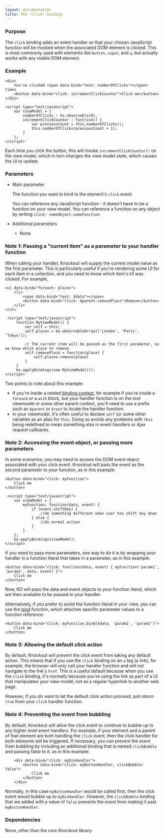 ```yaml
---
layout: documentation
title: The "click" binding
---
```


### Purpose
The `click` binding adds an event handler so that your chosen JavaScript function will be invoked when the associated DOM element is clicked. This is most commonly used with elements like `button`, `input`, and `a`, but actually works with any visible DOM element.

### Example
    <div>
        You've clicked <span data-bind="text: numberOfClicks"></span> times
        <button data-bind="click: incrementClickCounter">Click me</button>
    </div>

    <script type="text/javascript">
        var viewModel = {
            numberOfClicks : ko.observable(0),
            incrementClickCounter : function() {
                var previousCount = this.numberOfClicks();
                this.numberOfClicks(previousCount + 1);
            }
        };
    </script>

Each time you click the button, this will invoke `incrementClickCounter()` on the view model, which in turn changes the view model state, which causes the UI to update.

### Parameters

 * Main parameter

   The function you want to bind to the element's `click` event.

   You can reference any JavaScript function - it doesn't have to be a function on your view model. You can reference a function on any object by writing `click: someObject.someFunction`.

 * Additional parameters

   * None

### Note 1: Passing a "current item" as a parameter to your handler function

When calling your handler, Knockout will supply the current model value as the first parameter. This is particularly useful if you're rendering
some UI for each item in a collection, and you need to know which item's UI was clicked. For example,

    <ul data-bind="foreach: places">
        <li>
            <span data-bind="text: $data"></span>
            <button data-bind="click: $parent.removePlace">Remove</button>
        </li>
    </ul>

     <script type="text/javascript">
         function MyViewModel() {
             var self = this;
             self.places = ko.observableArray(['London', 'Paris', 'Tokyo']);

             // The current item will be passed as the first parameter, so we know which place to remove
             self.removePlace = function(place) {
                 self.places.remove(place)
             }
         }
         ko.applyBindings(new MyViewModel());
    </script>

Two points to note about this example:

 * If you're inside a nested [binding context](binding-context.html), for example if you're inside a `foreach` or a `with` block, but your handler function
   is on the root viewmodel or some other parent context, you'll need to use a prefix such as `$parent` or `$root` to locate the
   handler function.
 * In your viewmodel, it's often useful to declare `self` (or some other variable) as an alias for `this`. Doing so avoids any problems
   with `this` being redefined to mean something else in event handlers or Ajax request callbacks.

### Note 2: Accessing the event object, or passing more parameters

In some scenarios, you may need to access the DOM event object associated with your click event. Knockout will pass the event as the second parameter to your function, as in this example:

    <button data-bind="click: myFunction">
        Click me
    </button>

     <script type="text/javascript">
        var viewModel = {
            myFunction: function(data, event) {
                if (event.shiftKey) {
                    //do something different when user has shift key down
                } else {
                    //do normal action
                }
            }
        };
        ko.applyBindings(viewModel);
    </script>

If you need to pass more parameters, one way to do it is by wrapping your handler in a function literal that takes in a parameter, as in this example:

    <button data-bind="click: function(data, event) { myFunction('param1', 'param2', data, event) }">
        Click me
    </button>

Now, KO will pass the data and event objects to your function literal, which are then available to be passed to your handler.

Alternatively, if you prefer to avoid the function literal in your view, you can use the [bind](https://developer.mozilla.org/en/JavaScript/Reference/Global_Objects/Function/bind) function, which attaches specific parameter values to a function reference:

    <button data-bind="click: myFunction.bind($data, 'param1', 'param2')">
        Click me
    </button>

### Note 3: Allowing the default click action

By default, Knockout will prevent the click event from taking any default action. This means that if you use the `click` binding on an `a` tag (a link), for example, the browser will only call your handler function and will *not* navigate to the link's `href`. This is a useful default because when you use the `click` binding, it's normally because you're using the link as part of a UI that manipulates your view model, not as a regular hyperlink to another web page.

However, if you *do* want to let the default click action proceed, just return `true` from your `click` handler function.

### Note 4: Preventing the event from bubbling

By default, Knockout will allow the click event to continue to bubble up to any higher level event handlers.  For example, if your element and a parent of that element are both handling the `click` event, then the click handler for both elements will be triggered.  If necessary, you can prevent the event from bubbling by including an additional binding that is named `clickBubble` and passing false to it, as in this example:

        <div data-bind="click: myDivHandler">
            <button data-bind="click: myButtonHandler, clickBubble: false">
                Click me
            </button>
        </div>

Normally, in this case `myButtonHandler` would be called first, then the click event would bubble up to `myDivHandler`.  However, the `clickBubble` binding that we added with a value of `false` prevents the event from making it past `myButtonHandler`.

### Dependencies

None, other than the core Knockout library.